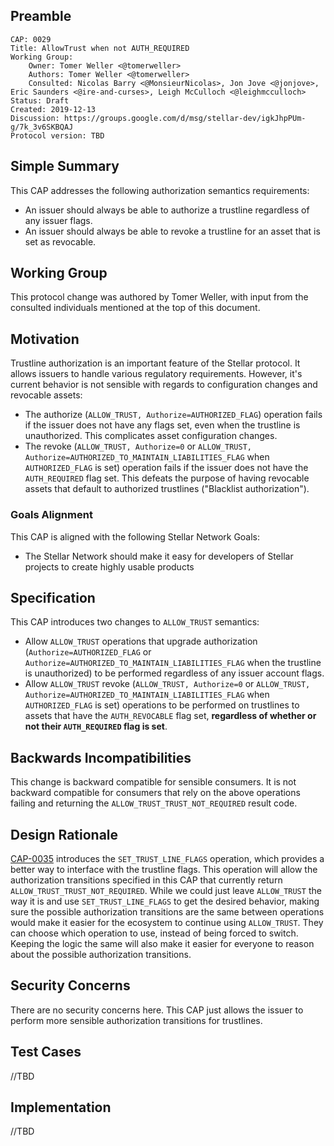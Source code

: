 ## Preamble

```
CAP: 0029
Title: AllowTrust when not AUTH_REQUIRED
Working Group:
    Owner: Tomer Weller <@tomerweller>
    Authors: Tomer Weller <@tomerweller>
    Consulted: Nicolas Barry <@MonsieurNicolas>, Jon Jove <@jonjove>, Eric Saunders <@ire-and-curses>, Leigh McCulloch <@leighmcculloch>
Status: Draft
Created: 2019-12-13
Discussion: https://groups.google.com/d/msg/stellar-dev/igkJhpPUm-g/7k_3v6SKBQAJ
Protocol version: TBD
```

## Simple Summary
This CAP addresses the following authorization semantics requirements:
- An issuer should always be able to authorize a trustline regardless of any issuer flags.  
- An issuer should always be able to revoke a trustline for an asset that is set as revocable.

## Working Group

This protocol change was authored by Tomer Weller, with input from the consulted individuals
mentioned at the top of this document.

## Motivation
Trustline authorization is an important feature of the Stellar protocol. It allows issuers to handle various regulatory requirements. However, it's current behavior is not sensible with regards to configuration changes and revocable assets:
- The authorize (`ALLOW_TRUST, Authorize=AUTHORIZED_FLAG`) operation fails if the issuer does not have any flags set, even when the trustline is unauthorized. This complicates asset configuration changes.
- The revoke (`ALLOW_TRUST, Authorize=0` or `ALLOW_TRUST, Authorize=AUTHORIZED_TO_MAINTAIN_LIABILITIES_FLAG` when `AUTHORIZED_FLAG` is set) operation fails if the issuer does not have the `AUTH_REQUIRED` flag set. This defeats the purpose of having revocable assets that default to authorized trustlines ("Blacklist authorization"). 

### Goals Alignment
This CAP is aligned with the following Stellar Network Goals:

- The Stellar Network should make it easy for developers of Stellar projects to create highly usable products

## Specification
This CAP introduces two changes to `ALLOW_TRUST` semantics: 
- Allow `ALLOW_TRUST` operations that upgrade authorization (`Authorize=AUTHORIZED_FLAG` or `Authorize=AUTHORIZED_TO_MAINTAIN_LIABILITIES_FLAG` when the trustline is unauthorized) to be performed regardless of any issuer account flags.   
- Allow `ALLOW_TRUST` revoke (`ALLOW_TRUST, Authorize=0` or `ALLOW_TRUST, Authorize=AUTHORIZED_TO_MAINTAIN_LIABILITIES_FLAG` when `AUTHORIZED_FLAG` is set) operations to be performed on trustlines to assets that have the `AUTH_REVOCABLE` flag set, **regardless of whether or not their `AUTH_REQUIRED` flag is set**.

## Backwards Incompatibilities
This change is backward compatible for sensible consumers. It is not backward compatible for consumers that rely on the above operations failing and returning the `ALLOW_TRUST_TRUST_NOT_REQUIRED` result code.

## Design Rationale

[CAP-0035](https://github.com/stellar/stellar-protocol/blob/master/core/cap-0035.md) introduces the `SET_TRUST_LINE_FLAGS` operation, which provides a better way to interface with the trustline flags. This operation will allow the authorization transitions specified in this CAP that currently return `ALLOW_TRUST_TRUST_NOT_REQUIRED`. While we could just leave `ALLOW_TRUST` the way it is and use `SET_TRUST_LINE_FLAGS` to get the desired behavior, making sure the possible authorization transitions are the same between operations would make it easier for the ecosystem to continue using `ALLOW_TRUST`. They can choose which operation to use, instead of being forced to switch. Keeping the logic the same will also make it easier for everyone to reason about the possible authorization transitions.


## Security Concerns

There are no security concerns here. This CAP just allows the issuer to perform more sensible authorization transitions for trustlines.

## Test Cases
//TBD

## Implementation
//TBD
